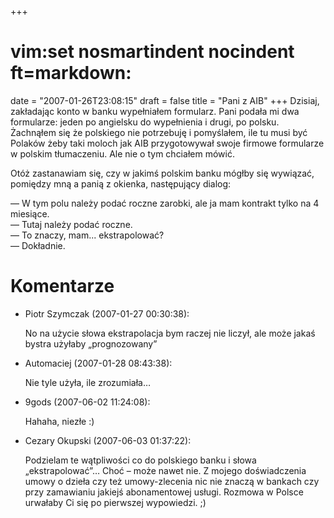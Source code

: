 +++
# vim:set nosmartindent nocindent ft=markdown:
date = "2007-01-26T23:08:15"
draft = false
title = "Pani z AIB"
+++
Dzisiaj, zakładając konto w banku wypełniałem formularz. Pani podała mi dwa
formularze: jeden po angielsku do wypełnienia i drugi, po polsku. Żachnąłem
się że polskiego nie potrzebuję i pomyślałem, ile tu musi być Polaków żeby
taki moloch jak AIB przygotowywał swoje firmowe formularze w polskim
tłumaczeniu. Ale nie o tym chciałem mówić.

Otóż zastanawiam się, czy w jakimś polskim banku mógłby się wywiązać, pomiędzy
mną a panią z okienka, następujący dialog:

― W tym polu należy podać roczne zarobki, ale ja mam kontrakt tylko na 4
miesiące.  
― Tutaj należy podać roczne.  
― To znaczy, mam... ekstrapolować?  
― Dokładnie.

# Komentarze

* Piotr Szymczak (2007-01-27 00:30:38): <p>No na użycie słowa ekstrapolacja bym
  raczej nie liczył, ale może jakaś bystra użyłaby &#8222;prognozowany&#8221;
  </p>
* Automaciej (2007-01-28 08:43:38): <p>Nie tyle użyła, ile zrozumiała&#8230;</p>
* 9gods (2007-06-02 11:24:08): <p>Hahaha, niezłe :)</p>
* Cezary Okupski (2007-06-03 01:37:22): <p>Podzielam te wątpliwości co do
  polskiego banku i słowa „ekstrapolować”… Choć &#8211; może nawet nie. Z mojego
  doświadczenia umowy o dzieła czy też umowy-zlecenia nic nie znaczą w bankach
  czy przy zamawianiu jakiejś abonamentowej usługi. Rozmowa w Polsce urwałaby Ci
  się po pierwszej wypowiedzi. ;)</p>
